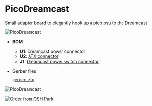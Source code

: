 # PicoDreamcast

Small adapter board to elegantly hook up a pico psu to the Dreamcast

![PicoDreamcast](https://github.com/chriz2600/PicoDreamcast/blob/master/assets/board.png)

- **BOM**

    - **U1**: [Dreamcast power connector](https://www.digikey.com/product-detail/en/molex-connector-corporation/09-48-3064/WM13523-ND/863357)
    - **U2**: [ATX connector](https://www.aliexpress.com/item/5pcs-Motherboard-ATX-4-2-mm-24-pin-Male-Header-Pins-24-P-Mainboard-CPU-Power/32854035770.html)
    - **J1**: [Dreamcast power switch connector](https://www.digikey.com/product-detail/en/te-connectivity-amp-connectors/1-1123724-2/A106608-ND/686935)

- Gerber files

    [`gerber.zip`](https://github.com/chriz2600/PicoDreamcast/blob/master/gerber.zip)

![PicoDreamcast](https://github.com/chriz2600/PicoDreamcast/blob/master/assets/pico_dreamcast.jpg)

<a href="https://oshpark.com/shared_projects/JLMaqgx3"><img src="https://oshpark.com/assets/badge-5b7ec47045b78aef6eb9d83b3bac6b1920de805e9a0c227658eac6e19a045b9c.png" alt="Order from OSH Park"></img></a>
